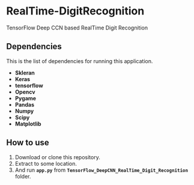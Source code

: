 # RealTime-DigitRecognition
TensorFlow Deep CCN based RealTime Digit Recognition

## Dependencies
This is the list of dependencies for running this application.
 * **Skleran**
 * **Keras**
 * **tensorflow**
 * **Opencv**
 * **Pygame**
 * **Pandas**
 * **Numpy**
 * **Scipy**
 * **Matplotlib**
 
  
## How to use
1. Download or clone this repository.
2. Extract to some location.
3. And run **```app.py```** from **```TensorFlow_DeepCNN_RealTime_Digit_Recognition```** folder.<br>

